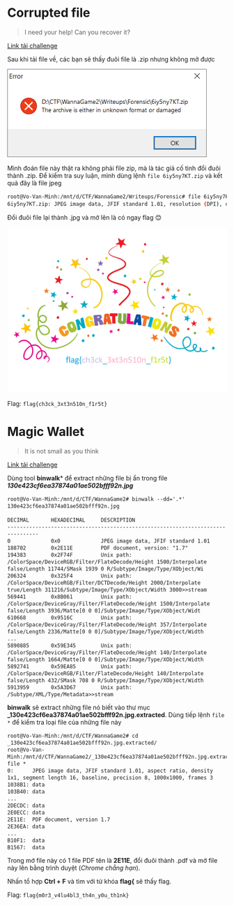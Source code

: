 # Corrupted file
>I need your help! Can you recover it?

[Link tải challenge](6iy5ny7KT.zip)

Sau khi tải file về, các bạn sẽ thấy đuôi file là .zip nhưng không mở được

![Screenshot](../screenshots/corrupted_file_1.png?raw=true "Screenshot")

Mình đoán file này thật ra không phải file zip, mà là tác giả cố tình đổi đuôi thành .zip. 
Để kiểm tra suy luận, mình dùng lệnh ```file 6iy5ny7KT.zip``` và kết quả đây là file jpeg

```bash
root@Vo-Van-Minh:/mnt/d/CTF/WannaGame2/Writeups/Forensic# file 6iy5ny7KT.zip
6iy5ny7KT.zip: JPEG image data, JFIF standard 1.01, resolution (DPI), density 300x300, segment length 16, Exif Standard: [TIFF image data, big-endian, direntries=1, orientation=upper-left], baseline, precision 8, 2360x1777, frames 3
```
Đổi đuôi file lại thành .jpg và mở lên là có ngay flag :blush:

![Screenshot](../screenshots/corrupted_file_2.jpg?raw=true "Screenshot")

Flag: `flag{ch3ck_3xt3n510n_f1r5t}`


# Magic Wallet
>It is not small as you think

[Link tải challenge](130e423cf6ea37874a01ae502bfff92n.jpg)

Dùng tool **binwalk*** để extract những file bị ẩn trong file ***130e423cf6ea37874a01ae502bfff92n.jpg***

```
root@Vo-Van-Minh:/mnt/d/CTF/WannaGame2# binwalk --dd='.*' 130e423cf6ea37874a01ae502bfff92n.jpg

DECIMAL       HEXADECIMAL     DESCRIPTION
--------------------------------------------------------------------------------
0             0x0             JPEG image data, JFIF standard 1.01
188702        0x2E11E         PDF document, version: "1.7"
194383        0x2F74F         Unix path: /ColorSpace/DeviceRGB/Filter/FlateDecode/Height 1500/Interpolate false/Length 11744/SMask 1939 0 R/Subtype/Image/Type/XObject/Wi
206324        0x325F4         Unix path: /ColorSpace/DeviceRGB/Filter/DCTDecode/Height 2000/Interpolate true/Length 311216/Subtype/Image/Type/XObject/Width 3000>>stream
569441        0x8B061         Unix path: /ColorSpace/DeviceGray/Filter/FlateDecode/Height 1500/Interpolate false/Length 3936/Matte[0 0 0]/Subtype/Image/Type/XObject/Widt
610668        0x9516C         Unix path: /ColorSpace/DeviceGray/Filter/FlateDecode/Height 357/Interpolate false/Length 2336/Matte[0 0 0]/Subtype/Image/Type/XObject/Width
...
5890885       0x59E345        Unix path: /ColorSpace/DeviceGray/Filter/FlateDecode/Height 140/Interpolate false/Length 1664/Matte[0 0 0]/Subtype/Image/Type/XObject/Width
5892741       0x59EA85        Unix path: /ColorSpace/DeviceRGB/Filter/FlateDecode/Height 140/Interpolate false/Length 432/SMask 708 0 R/Subtype/Image/Type/XObject/Width
5913959       0x5A3D67        Unix path: /Subtype/XML/Type/Metadata>>stream
```
**binwalk** sẽ extract những file nó biết vào thư mục **_130e423cf6ea37874a01ae502bfff92n.jpg.extracted**.
Dùng tiếp lệnh ```file *``` để kiểm tra loại file của những file này

```
root@Vo-Van-Minh:/mnt/d/CTF/WannaGame2# cd _130e423cf6ea37874a01ae502bfff92n.jpg.extracted/
root@Vo-Van-Minh:/mnt/d/CTF/WannaGame2/_130e423cf6ea37874a01ae502bfff92n.jpg.extracted# file *
0:      JPEG image data, JFIF standard 1.01, aspect ratio, density 1x1, segment length 16, baseline, precision 8, 1000x1000, frames 3
1038B1: data
103B40: data
...
2DECDC: data
2E0ECC: data
2E11E:  PDF document, version 1.7
2E36EA: data
...
B10F1:  data
B1567:  data
```
Trong mớ file này có 1 file PDF tên là **2E11E**, đổi đuôi thành .pdf và mở file này lên bằng trình duyệt (_Chrome chẳng hạn_). 

Nhấn tổ hợp **Ctrl + F** và tìm với từ khóa **flag{** sẽ thấy flag.

Flag: `flag{m0r3_v4lu4bl3_th4n_y0u_th1nk}`